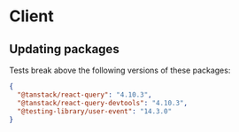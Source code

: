# Client

## Updating packages

Tests break above the following versions of these packages:

```json
{
  "@tanstack/react-query": "4.10.3",
  "@tanstack/react-query-devtools": "4.10.3",
  "@testing-library/user-event": "14.3.0"
}
```
